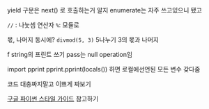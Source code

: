 yield 구문은 next() 로 호출하는거 알지
enumerate는 자주 쓰고있으니 됐고

`//` : 나눗셈 연산자
`%`: 모듈로

몫, 나머지 동시에?
`divmod(5, 3)`
5나누기 3의 몫과 나머지

f string의 프린트 쓰기
pass는 null operation임

import pprint
pprint.pprint(locals()) 하면 로컬에선언된 모든 변수 갖다줌

코드 대충짜지말고 이쁘게 짜보기

[구글 파이썬 스타일 가이드](https://google.github.io/styleguide/pyguide.html) 참고하기
